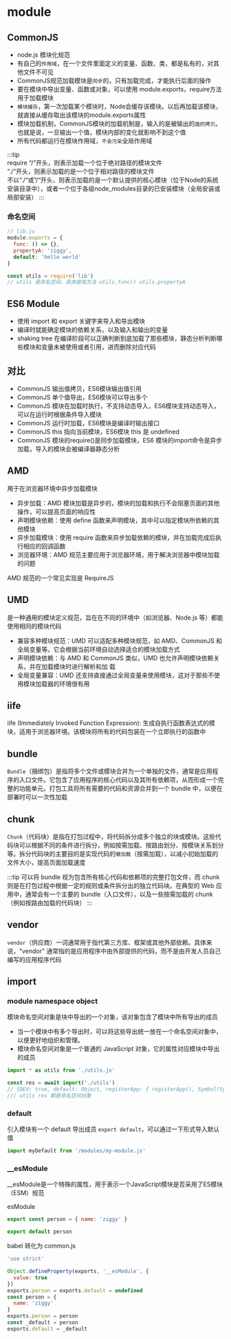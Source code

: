 # module

## CommonJS
* node.js 模块化规范
* 有自己的`作用域`，在一个文件里面定义的变量、函数、类，都是私有的，对其他文件不可见
* CommonJS规范加载模块是`同步`的，只有加载完成，才能执行后面的操作
* 要在模块中导出变量、函数或对象，可以使用 module.exports，require方法用于加载模块
* `模块缓存`，第一次加载某个模块时，Node会缓存该模块。以后再加载该模块，就直接从缓存取出该模块的module.exports属性
* 模块加载机制，CommonJS模块的加载机制是，输入的是被输出的`值的拷贝`。也就是说，一旦输出一个值，模块内部的变化就影响不到这个值
* 所有代码都运行在模块作用域，`不会污染`全局作用域

:::tip  
require “/”开头，则表示加载一个位于绝对路径的模块文件  
“./”开头，则表示加载的是一个位于相对路径的模块文件  
不以“./“或”/“开头，则表示加载的是一个默认提供的核心模块（位于Node的系统安装目录中），或者一个位于各级node_modules目录的已安装模块（全局安装或局部安装）
:::

### 命名空间
```js
// lib.js
module.exports = {
  func: () => {},
  propertyA: 'ziggy',
  default: 'hello world'
}

const utils = require('lib')
// utils 是命名空间，具体使用方法 utils.func() utils.propertyA
```

## ES6 Module

* 使用 import 和 export 关键字来导入和导出模块
* 编译时就能确定模块的依赖关系，以及输入和输出的变量
* shaking tree 在编译阶段可以正确判断到底加载了那些模块，静态分析判断哪些模块和变量未被使用或者引用，进而删除对应代码

## 对比
* CommonJS 输出值拷贝，ES6模块输出值引用
* CommonJS 单个值导出，ES6模块可以导出多个
* CommonJS 模块在加载时执行，不支持动态导入，ES6模块支持动态导入，可以在运行时根据条件导入模块
* CommonJS 运行时加载，ES6模块是编译时输出接口
* CommonJS this 指向当前模块，ES6模块 this 是 undefined
* CommonJS 模块的require()是同步加载模块，ES6 模块的import命令是异步加载，导入的模块会被编译器静态分析

## AMD
用于在浏览器环境中异步加载模块
* 异步加载：AMD 模块加载是异步的，模块的加载和执行不会阻塞页面的其他操作，可以提高页面的响应性
* 声明模块依赖：使用 define 函数来声明模块，其中可以指定模块所依赖的其他模块
* 异步加载模块：使用 require 函数来异步加载依赖的模块，并在加载完成后执行相应的回调函数
* 浏览器环境：AMD 规范主要应用于浏览器环境，用于解决浏览器中模块加载的问题

AMD 规范的一个常见实现是 RequireJS

## UMD
是一种通用的模块定义规范，旨在在不同的环境中（如浏览器、Node.js 等）都能使用相同的模块代码
* 兼容多种模块规范：UMD 可以适配多种模块规范，如 AMD、CommonJS 和全局变量等。它会根据当前环境自动选择适合的模块加载方式
* 声明模块依赖：与 AMD 和 CommonJS 类似，UMD 也允许声明模块依赖关系，并在加载模块时进行解析和加 载
* 全局变量兼容：UMD 还支持直接通过全局变量来使用模块，这对于那些不使用模块加载器的环境很有用


## iife 
iife (Immediately Invoked Function Expression): 生成自执行函数表达式的模块，适用于浏览器环境。该模块将所有的代码包装在一个立即执行的函数中


## bundle

`Bundle`（捆绑包）是指将多个文件或模块合并为一个单独的文件，通常是应用程序的入口文件。它包含了应用程序的核心代码以及其所有依赖项，从而形成一个完整的功能单元。打包工具将所有需要的代码和资源合并到一个 bundle 中，以便在部署时可以一次性加载

## chunk
`Chunk`（代码块）是指在打包过程中，将代码拆分成多个独立的块或模块。这些代码块可以根据不同的条件进行拆分，例如按需加载、按路由划分、按模块关系划分等。拆分代码块的主要目的是实现代码的`懒加载`（按需加载），以减小初始加载的文件大小，提高页面加载速度

:::tip
可以将 bundle 视为包含所有核心代码和依赖项的完整打包文件，而 chunk 则是在打包过程中根据一定的规则或条件拆分出的独立代码块。在典型的 Web 应用中，通常会有一个主要的 bundle（入口文件），以及一些按需加载的 chunk（例如按路由加载的代码块）
:::

## vendor
`vendor`（供应商）一词通常用于指代第三方库、框架或其他外部依赖。具体来说，"vendor" 通常指的是应用程序中由外部提供的代码，而不是由开发人员自己编写的应用程序代码

## import

### module namespace object
模块命名空间对象是块中导出的一个对象，该对象包含了模块中所有导出的成员
* 当一个模块中有多个导出时，可以将这些导出统一放在一个命名空间对象中，以便更好地组织和管理。
* 模块命名空间对象是一个普通的 JavaScript 对象，它的属性对应模块中导出的成员

```js
import * as utils from './utils.js'

const res = await import('./utils')
// {DEV: true, default: Object, registerApp: ƒ registerApp(), Symbol(Symbol.toStringTag): "Module"}
/// utils res 都是命名空间对象
```

### default
引入模块有一个 default 导出成员 `export default`，可以通过一下形式导入默认值
```js
import myDefault from '/modules/my-module.js'
```

### __esModule
__esModule是一个特殊的属性，用于表示一个JavaScript模块是否采用了ES模块（ESM）规范

esModule
```js
export const person = { name: 'ziggy' }

export default person
```

babel 转化为 common.js
```js
'use strict'

Object.defineProperty(exports, '__esModule', {
  value: true
})
exports.person = exports.default = undefined
const person = {
  name: 'ziggy'
}
exports.person = person
const _default = person
exports.default = _default
```